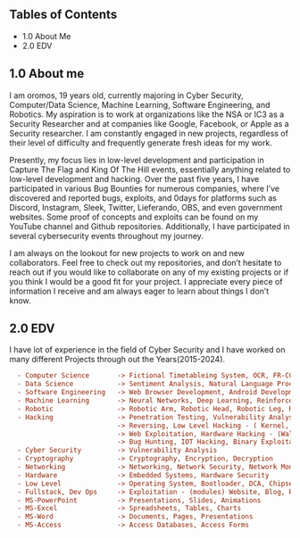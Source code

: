 
## Tables of Contents
- 1.0  About Me
- 2.0  EDV
<!-- <br><br><br><br><br><br> -->
<!-- <p dir="auto" align="center"><a target="_blank" href="https://discord.gg/users/621713529543720970"><img src="https://raw.githubusercontent.com/catppuccin/catppuccin/dev/assets/footers/gray0_ctp_on_line.svg?sanitize=true" style="max-width: 100%;"></a></p> -->

## 1.0 About me
I am oromos, 19 years old, currently majoring in Cyber Security, Computer/Data Science, Machine Learning, Software Engineering, and Robotics. My aspiration is to work at organizations like the NSA or IC3 as a Security Researcher and at companies like Google, Facebook, or Apple as a Security researcher. I am constantly engaged in new projects, regardless of their level of difficulty and frequently generate fresh ideas for my work.

Presently, my focus lies in low-level development and participation in Capture The Flag and King Of The Hill events, essentially anything related to low-level development and hacking. Over the past five years, I have participated in various Bug Bounties for numerous companies, where I’ve discovered and reported bugs, exploits, and 0days for platforms such as Discord, Instagram, Sleek, Twitter, Lieferando, OBS, and even government websites. Some proof of concepts and exploits can be found on my YouTube channel and Github repositories. Additionally, I have participated in several cybersecurity events throughout my journey.

I am always on the lookout for new projects to work on and new collaborators. Feel free to check out my repositories, and don’t hesitate to reach out if you would like to collaborate on any of my existing projects or if you think I would be a good fit for your project. I appreciate every piece of information I receive and am always eager to learn about things I don’t know.

## 2.0 EDV

I have lot of experience in the field of Cyber Security and I have worked on many 
different Projects through out the Years(2015-2024).

```ini
  - Computer Science       -> Fictional Timetableing System, OCR, FR-CCTV - (Face Recognition AI)
  - Data Science           -> Sentiment Analysis, Natural Language Processing, Machine Learning
  - Software Engineering   -> Web Browser Development, Android Development, iOS Development
  - Machine Learning       -> Neural Networks, Deep Learning, Reinforcement Learning
  - Robotic                -> Robotic Arm, Robotic Head, Robotic Leg, Robotic Hand
  - Hacking                -> Penetration Testing, Vulnerability Analysis
                           -> Reversing, Low Level Hacking - ( Kernel, ...)
                           -> Web Exploitation, Hardware Hacking - (Wallet, USB, INP Devices)
                           -> Bug Hunting, IOT Hacking, Binary Exploitation, Car Hacking - (sort of?)
  - Cyber Security         -> Vulnerability Analysis
  - Cryptography           -> Cryptography, Encryption, Decryption
  - Networking             -> Networking, Network Security, Network Monitoring, VPNS, Packet Poisoning
  - Hardware               -> Embedded Systems, Hardware Security
  - Low Level              -> Operating System, Bootloader, DCA, Chipsets, MBU, Motherboards - (Fail)
  - Fullstack, Dev Ops     -> Exploitation - (modules) Website, Blog, Portofolio, Databases
  - MS-PowerPoint          -> Presentations, Slides, Animations
  - MS-Excel               -> Spreadsheets, Tables, Charts
  - MS-Word                -> Documents, Pages, Presentations
  - MS-Access              -> Access Databases, Access Forms
```
